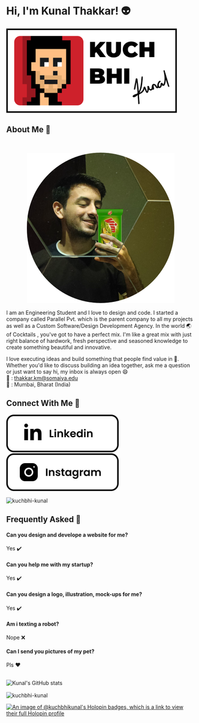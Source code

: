 # Hi, I'm Kunal Thakkar! 👽
![Logo](assets/logo.svg)
## About Me 🚀
<br>
<p align="center">
  <img src="assets/ItsMe.svg" />
</p>

I am an Engineering Student and I love to design and code. I started a company called Parallel Pvt. which is the parent company to all my projects as well as a Custom Software/Design Development Agency. In the world :earth_asia: of Cocktails , you've got to have a perfect mix. I'm like a great mix with just right balance of hardwork, fresh perspective and seasoned knowledge to create something beautiful and innovative.

I love executing ideas and build something that people find value in :sunflower:.
Whether you'd like to discuss building an idea together, ask me a question or just want to say hi, my inbox is always open :smile:</br>
:love_letter: : thakkar.km@somaiya.edu </br>
 :round_pushpin:   : Mumbai, Bharat (India) 

## Connect With Me :link:
[![linkedin](assets/linkedin.svg)](https://www.linkedin.com/in/kunal-thakkar-parallelpvt) &nbsp; &nbsp; &nbsp;
[![instagram](assets/instagram.svg)](https://www.instagram.com/kuchbhikunal) 

<p align="left"> <img src="https://komarev.com/ghpvc/?username=kuchbhi-kunal&label=Profile%20views&color=0e75b6&style=flat" alt="kuchbhi-kunal" /> </p>

## Frequently Asked :thought_balloon:

#### Can you design and develope a website for me?
Yes :heavy_check_mark:

#### Can you help me with my startup?
Yes :heavy_check_mark:

#### Can you design a logo, illustration, mock-ups for me?
Yes :heavy_check_mark:

#### Am i texting a robot?
Nope :x:

#### Can I send you pictures of my pet?
Pls :heart:
<br>
<br>
<p align="left">
</p>

![Kunal's GitHub stats](https://github-readme-stats.vercel.app/api?username=kuchbhi-kunal&count_private=true&theme=swift)
<br>
<p><img align="center" src="https://github-readme-streak-stats.herokuapp.com/?user=kuchbhi-kunal&" alt="kuchbhi-kunal" /></p>

[![An image of @kuchbhikunal's Holopin badges, which is a link to view their full Holopin profile](https://holopin.me/kuchbhikunal)](https://holopin.io/@kuchbhikunal)


  


